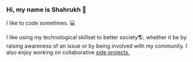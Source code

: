 ### Hi, my name is Shahrukh :wave:

I like to code sometimes. :computer:

I like using my technological skillset to better society:earth_americas:, whether it be by raising awareness of an issue or by being involved with my community. I also enjoy working on collaborative [side projects.](https://shaleequreshi.github.io/Shahrukh/#/software)

<!-- ### Notable Projects :clipboard: :trophy: (2020) -->

<!-- [Whitehare](https://github.com/ShaleeQureshi/Whitehare)

```
An open-source social media platform built using Python and the Django framework.
```

[NorthHacks Hackathon](https://shaleequreshi.github.io/NorthHacks/#/)

```
This website was built using NodeJS, ReactJS, and Firebase. This digital local event amassed over 30 teams!
```

[ClimateGlobal](https://github.com/ClimateGlobal)

```
Web application built to raise awareness on Climate Change.
``` -->
